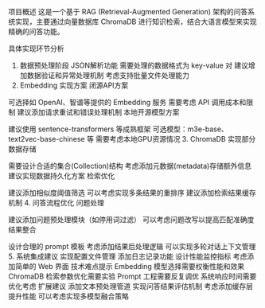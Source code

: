 项目概述
这是一个基于 RAG (Retrieval-Augmented Generation) 架构的问答系统实现，主要通过向量数据库 ChromaDB 进行知识检索，结合大语言模型来实现精确的问答功能。

具体实现环节分析
1. 数据预处理阶段
JSON解析功能
需要处理的数据格式为 key-value 对
建议增加数据验证和异常处理机制
考虑支持批量文件处理能力
2. Embedding 实现方案
闭源API方案

可选择如 OpenAI、智谱等提供的 Embedding 服务
需要考虑 API 调用成本和限制
建议添加请求重试和错误处理机制
本地开源模型方案

建议使用 sentence-transformers 等成熟框架
可选模型：m3e-base、text2vec-base-chinese 等
需要考虑本地GPU资源情况
3. ChromaDB 实现部分
数据存储

需要设计合适的集合(Collection)结构
考虑添加元数据(metadata)存储额外信息
建议实现数据持久化方案
检索优化

建议添加相似度阈值筛选
可以考虑实现多条结果的重排序
建议添加检索结果缓存机制
4. 问答流程优化
问题处理

建议添加问题预处理模块（如停用词过滤）
可以考虑问题改写以提高匹配准确度
结果整合

设计合理的 prompt 模板
考虑添加结果后处理逻辑
可以实现多轮对话上下文管理
5. 系统集成建议
实现配置文件管理
添加日志记录功能
设计性能监控指标
考虑添加简单的 Web 界面
技术难点提示
Embedding 模型选择需要权衡性能和效果
ChromaDB 检索参数优化需要实验
Prompt 工程需要反复调优
系统响应时间需要优化考虑
扩展建议
添加文本预处理管道
实现问答结果评估机制
考虑添加缓存层提升性能
可以考虑实现多模型融合策略